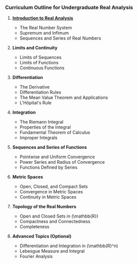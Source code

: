 ### Curriculum Outline for Undergraduate Real Analysis

1. [**Introduction to Real Analysis**][1]
   - The Real Number System
   - Supremum and Infimum
   - Sequences and Series of Real Numbers

2. **Limits and Continuity**
   - Limits of Sequences
   - Limits of Functions
   - Continuous Functions

3. **Differentiation**
   - The Derivative
   - Differentiation Rules
   - The Mean Value Theorem and Applications
   - L'Hôpital's Rule

4. **Integration**
   - The Riemann Integral
   - Properties of the Integral
   - Fundamental Theorem of Calculus
   - Improper Integrals

5. **Sequences and Series of Functions**
   - Pointwise and Uniform Convergence
   - Power Series and Radius of Convergence
   - Functions Defined by Series

6. **Metric Spaces**
   - Open, Closed, and Compact Sets
   - Convergence in Metric Spaces
   - Continuity in Metric Spaces

7. **Topology of the Real Numbers**
   - Open and Closed Sets in \(\mathbb{R}\)
   - Compactness and Connectedness
   - Completeness

8. **Advanced Topics (Optional)**
   - Differentiation and Integration in \(\mathbb{R}^n\)
   - Lebesgue Measure and Integral
   - Fourier Analysis

[1]: 1_introduction/
